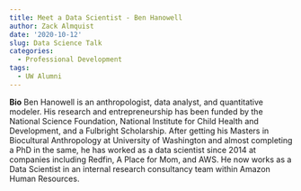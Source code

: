 ```yaml
---
title: Meet a Data Scientist - Ben Hanowell
author: Zack Almquist
date: '2020-10-12'
slug: Data Science Talk
categories:
  - Professional Development
tags:
  - UW Alumni
---
```


**Bio** Ben Hanowell is an anthropologist, data analyst, and quantitative modeler. His research and entrepreneurship has been funded by the National Science Foundation, National Institute for Child Health and Development, and a Fulbright Scholarship. After getting his Masters in Biocultural Anthropology at University of Washington and almost completing a PhD in the same, he has worked as a data scientist since 2014 at companies including Redfin, A Place for Mom, and AWS. He now works as a Data Scientist in an internal research consultancy team within Amazon Human Resources.